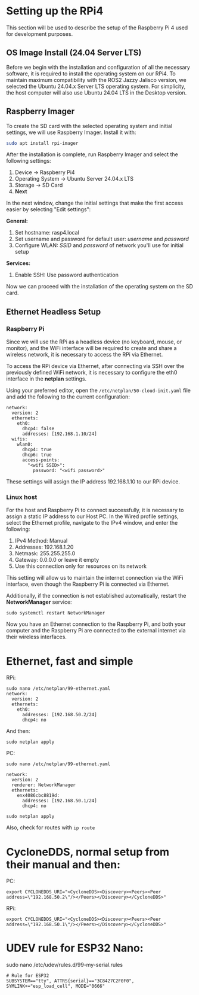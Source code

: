 # **Setting up the RPi4**

This section will be used to describe the setup of the Raspberry Pi 4 used for development purposes.

## OS Image Install (24.04 Server LTS)

Before we begin with the installation and configuration of all the necessary software, it is required to install the operating system on our RPi4. To maintain maximum compatibility with the ROS2 Jazzy Jalisco version, we selected the Ubuntu 24.04.x Server LTS operating system. For simplicity, the host computer will also use Ubuntu 24.04 LTS in the Desktop version.

## Raspberry Imager

To create the SD card with the selected operating system and initial settings, we will use Raspberry Imager. Install it with:

```bash
sudo apt install rpi-imager
```

After the installation is complete, run Raspberry Imager and select the following settings:

 1. Device -> Raspberry Pi4
 2. Operating System -> Ubuntu Server 24.04.x LTS
 3. Storage -> SD Card
 4. **Next**

In the next window, change the initial settings that make the first access easier by selecting "Edit settings":

**General:**
 1. Set hostname: rasp4.local
 2. Set username and password for default user: *username* and *password*
 3. Configure WLAN: *SSID* and *password* of network you'll use for initial setup
 
 **Services:**
 
 1. Enable SSH: 	Use password authentication
 
Now we can proceed with the installation of the operating system on the SD card.

## Ethernet Headless Setup
### Raspberry Pi

Since we will use the RPi as a headless device (no keyboard, mouse, or monitor), and the WiFi interface will be required to create and share a wireless network, it is necessary to access the RPi via Ethernet.

To access the RPi device via Ethernet, after connecting via SSH over the previously defined WiFi network, it is necessary to configure the eth0 interface in the **netplan** settings.

Using your preferred editor, open the `/etc/netplan/50-cloud-init.yaml` file and add the following to the current configuration:

```
network:
  version: 2
  ethernets:
    eth0:
      dhcp4: false
      addresses: [192.168.1.10/24]
  wifis:
    wlan0:
      dhcp4: true
      dhcp6: true
      access-points:
        "<wifi SSID>":
          password: "<wifi password>"

```
These settings will assign the IP address 192.168.1.10 to our RPi device.

### Linux host

For the host and Raspberry Pi to connect successfully, it is necessary to assign a static IP address to our Host PC. In the Wired profile settings, select the Ethernet profile, navigate to the IPv4 window, and enter the following:

1.  IPv4 Method: Manual
2.  Addresses: 192.168.1.20
3.  Netmask: 255.255.255.0
4.  Gateway: 0.0.0.0 or leave it empty
5.  Use this connection only for resources on its network

This setting will allow us to maintain the internet connection via the WiFi interface, even though the Raspberry Pi is connected via Ethernet.

Additionally, if the connection is not established automatically, restart the **NetworkManager** service:
```
sudo systemctl restart NetworkManager
```
Now you have an Ethernet connection to the Raspberry Pi, and both your computer and the Raspberry Pi are connected to the external internet via their wireless interfaces.

# Ethernet, fast and simple

RPi:

```
sudo nano /etc/netplan/99-ethernet.yaml
network:
  version: 2
  ethernets:
    eth0:
      addresses: [192.168.50.2/24]
      dhcp4: no
```
And then:
```
sudo netplan apply
```

PC:
```
sudo nano /etc/netplan/99-ethernet.yaml
```

```
network:
  version: 2
  renderer: NetworkManager
  ethernets:
    enx4086cbc8819d:
      addresses: [192.168.50.1/24]
      dhcp4: no
```

```
sudo netplan apply
```

Also, check for routes with ```ip route```

# CycloneDDS, normal setup from their manual and then:

PC:
```
export CYCLONEDDS_URI="<CycloneDDS><Discovery><Peers><Peer address=\"192.168.50.2\"/></Peers></Discovery></CycloneDDS>"
```
RPi:
```
export CYCLONEDDS_URI="<CycloneDDS><Discovery><Peers><Peer address=\"192.168.50.1\"/></Peers></Discovery></CycloneDDS>"
```

# UDEV rule for ESP32 Nano:

sudo nano /etc/udev/rules.d/99-my-serial.rules
```
# Rule for ESP32
SUBSYSTEM=="tty", ATTRS{serial}=="3C8427C2F0F0", SYMLINK+="esp_load_cell", MODE="0666"
```